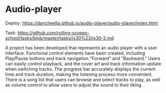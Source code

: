 # Audio-player

Deploy: https://dancheella.github.io/audio-player/audio-player/index.html

Task: https://github.com/rolling-scopes-school/tasks/blob/master/tasks/js30%23/js30-2.md

A project has been developed that represents an audio player with a user interface. Functional control elements have
been created, including Play/Pause buttons and track navigation "Forward" and "Backward." Users can easily control
playback, and the cover art and track information update when switching tracks. The progress bar accurately displays the
current time and track duration, making the listening process more convenient. There is a song list that users can
browse and select tracks to play, as well as volume control to allow users to adjust the sound to their liking.